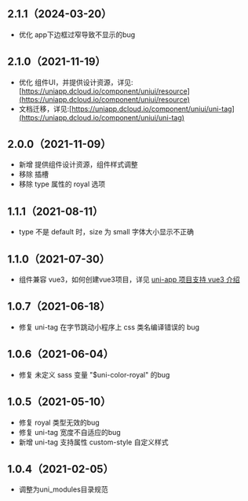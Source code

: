 ## 2.1.1（2024-03-20）

- 优化 app下边框过窄导致不显示的bug

## 2.1.0（2021-11-19）

- 优化
  组件UI，并提供设计资源，详见:[https://uniapp.dcloud.io/component/uniui/resource](https://uniapp.dcloud.io/component/uniui/resource)
- 文档迁移，详见:[https://uniapp.dcloud.io/component/uniui/uni-tag](https://uniapp.dcloud.io/component/uniui/uni-tag)

## 2.0.0（2021-11-09）

- 新增 提供组件设计资源，组件样式调整
- 移除 插槽
- 移除 type 属性的 royal 选项

## 1.1.1（2021-08-11）

- type 不是 default 时，size 为 small 字体大小显示不正确

## 1.1.0（2021-07-30）

- 组件兼容 vue3，如何创建vue3项目，详见 [uni-app 项目支持 vue3 介绍](https://ask.dcloud.net.cn/article/37834)

## 1.0.7（2021-06-18）

- 修复 uni-tag 在字节跳动小程序上 css 类名编译错误的 bug

## 1.0.6（2021-06-04）

- 修复 未定义 sass 变量 "$uni-color-royal" 的bug

## 1.0.5（2021-05-10）

- 修复 royal 类型无效的bug
- 修复 uni-tag 宽度不自适应的bug
- 新增 uni-tag 支持属性 custom-style 自定义样式

## 1.0.4（2021-02-05）

- 调整为uni_modules目录规范
